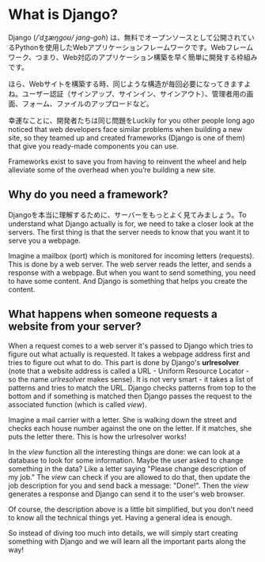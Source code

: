# What is Django?

Django (_/ˈdʒæŋɡoʊ/ jang-goh_) は、無料でオープンソースとして公開されているPythonを使用したWebアプリケーションフレームワークです。Webフレームワーク、つまり、Web対応のアプリケーション構築を早く簡単に開発する枠組みです。

ほら、Webサイトを構築する時、同じような構造が毎回必要になってきますよね。ユーザー認証（サインアップ、サインイン、サインアウト）、管理者用の画面、フォーム、ファイルのアップロードなど。

幸運なことに、開発者たちは同じ問題をLuckily for you other people long ago noticed that web developers face similar problems when building a new site, so they teamed up and created frameworks (Django is one of them) that give you ready-made components you can use.

Frameworks exist to save you from having to reinvent the wheel and help alleviate some of the overhead when you’re building a new site.

## Why do you need a framework?

Djangoを本当に理解するために、サーバーをもっとよく見てみましょう。To understand what Django actually is for, we need to take a closer look at the servers. The first thing is that the server needs to know that you want it to serve you a webpage.

Imagine a mailbox (port) which is monitored for incoming letters (requests). This is done by a web server. The web server reads the letter, and sends a response with a webpage. But when you want to send something, you need to have some content. And Django is something that helps you create the content.

## What happens when someone requests a website from your server?

When a request comes to a web server it's passed to Django which tries to figure out what actually is requested. It takes a webpage address first and tries to figure out what to do. This part is done by Django's __urlresolver__ (note that a website address is called a URL - Uniform Resource Locator - so the name *urlresolver* makes sense). It is not very smart - it takes a list of patterns and tries to match the URL. Django checks patterns from top to the bottom and if something is matched then Django passes the request to the associated function (which is called *view*).

Imagine a mail carrier with a letter. She is walking down the street and checks each house number against the one on the letter. If it matches, she puts the letter there. This is how the urlresolver works!

In the *view* function all the interesting things are done: we can look at a database to look for some information. Maybe the user asked to change something in the data? Like a letter saying "Please change description of my job."  The *view* can check if you are allowed to do that, then update the job description for you and send back a message: "Done!". Then the *view* generates a response and Django can send it to the user's web browser.

Of course, the description above is a little bit simplified, but you don't need to know all the technical things yet. Having a general idea is enough.

So instead of diving too much into details, we will simply start creating something with Django and we will learn all the important parts along the way!


